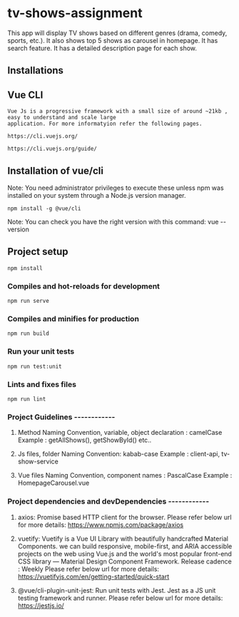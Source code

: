# tv-shows-assignment

This app will display TV shows based on different genres (drama, comedy, sports, etc.).
It also shows top 5 shows as carousel in homepage.
It has search feature.
It has a detailed description page for each show.

## Installations
## Vue CLI
```
Vue Js is a progressive framework with a small size of around ~21kb , easy to understand and scale large 
application. For more informatyion refer the following pages.

https://cli.vuejs.org/

https://cli.vuejs.org/guide/

```
## Installation of vue/cli
Note: You need administrator privileges to execute these unless npm was installed on your system through a Node.js version manager.

```
npm install -g @vue/cli

```
Note: You can check you have the right version with this command:
vue --version


## Project setup
```
npm install
```

### Compiles and hot-reloads for development
```
npm run serve
```

### Compiles and minifies for production
```
npm run build
```

### Run your unit tests
```
npm run test:unit
```

### Lints and fixes files
```
npm run lint
```

### Project Guidelines ------------

1) Method Naming Convention, 
   variable, object declaration : camelCase
   Example : getAllShows(), getShowById() etc..

2) Js files, folder Naming Convention: kabab-case
   Example : client-api, tv-show-service

3) Vue files Naming Convention, component names : PascalCase
   Example : HomepageCarousel.vue

### Project dependencies and devDependencies ------------
1. axios:
   Promise based HTTP client for the browser.
   Please refer below url for more details:
   https://www.npmjs.com/package/axios   

2. vuetify:
   Vuetify is a Vue UI Library with beautifully handcrafted Material Components. we can build responsive, 
   mobile-first, and ARIA accessible projects on the web using Vue.js and the world's most popular 
   front-end CSS library — Material Design Component Framework. Release cadence : Weekly
   Please refer below url for more details:
   https://vuetifyjs.com/en/getting-started/quick-start

3. @vue/cli-plugin-unit-jest:
   Run unit tests with Jest. Jest as a JS unit testing framework and runner.
   Please refer below url for more details:
   https://jestjs.io/
